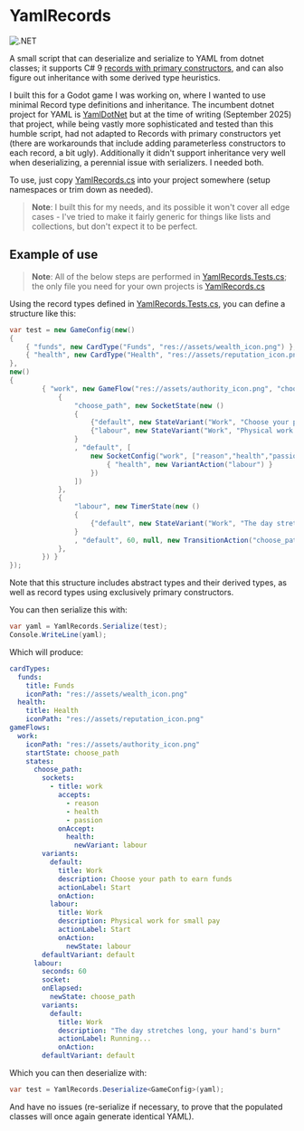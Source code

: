 # YamlRecords

![.NET](https://github.com/ChrisPritchard/YamlRecords/actions/workflows/dotnet.yml/badge.svg)

A small script that can deserialize and serialize to YAML from dotnet classes; it supports C# 9 [records with primary constructors](https://learn.microsoft.com/en-us/dotnet/csharp/language-reference/builtin-types/record), and can also figure out inheritance with some derived type heuristics.

I built this for a Godot game I was working on, where I wanted to use minimal Record type definitions and inheritance. The incumbent dotnet project for YAML is [YamlDotNet](https://github.com/aaubry/YamlDotNet) but at the time of writing (September 2025) that project, while being vastly more sophisticated and tested than this humble script, had not adapted to Records with primary constructors yet (there are workarounds that include adding parameterless constructors to each record, a bit ugly). Additionally it didn't support inheritance very well when deserializing, a perennial issue with serializers. I needed both.

To use, just copy [YamlRecords.cs](./YamlRecords.cs) into your project somewhere (setup namespaces or trim down as needed).

> **Note**: I built this for my needs, and its possible it won't cover all edge cases - I've tried to make it fairly generic for things like lists and collections, but don't expect it to be perfect.

## Example of use

> **Note**: All of the below steps are performed in [YamlRecords.Tests.cs](./YamlRecords.Tests.cs); the only file you need for your own projects is [YamlRecords.cs](./YamlRecords.cs)

Using the record types defined in [YamlRecords.Tests.cs](./YamlRecords.Tests.cs), you can define a structure like this:

```c#
var test = new GameConfig(new()
{
    { "funds", new CardType("Funds", "res://assets/wealth_icon.png") },
    { "health", new CardType("Health", "res://assets/reputation_icon.png") },
},
new()
{
        { "work", new GameFlow("res://assets/authority_icon.png", "choose_path", new() {
            {
                "choose_path", new SocketState(new ()
                {
                    {"default", new StateVariant("Work", "Choose your path to earn funds", "Start", null)},
                    {"labour", new StateVariant("Work", "Physical work for small pay", "Start", new TransitionAction("labour"))}
                }
                , "default", [
                    new SocketConfig("work", ["reason","health","passion"], new() {
                        { "health", new VariantAction("labour") }
                    })
                ])
            },
            {
                "labour", new TimerState(new ()
                {
                    {"default", new StateVariant("Work", "The day stretches long, your hand's burn", "Running...", null)},
                }
                , "default", 60, null, new TransitionAction("choose_path")) // repeat for test
            },
        }) }
});
```

Note that this structure includes abstract types and their derived types, as well as record types using exclusively primary constructors.

You can then serialize this with:

```c#
var yaml = YamlRecords.Serialize(test);
Console.WriteLine(yaml);
```

Which will produce:

```yaml
cardTypes:
  funds:
    title: Funds
    iconPath: "res://assets/wealth_icon.png"
  health:
    title: Health
    iconPath: "res://assets/reputation_icon.png"
gameFlows:
  work:
    iconPath: "res://assets/authority_icon.png"
    startState: choose_path
    states:
      choose_path:
        sockets:
          - title: work
            accepts:
              - reason
              - health
              - passion
            onAccept:
              health:
                newVariant: labour
        variants:
          default:
            title: Work
            description: Choose your path to earn funds
            actionLabel: Start
            onAction:
          labour:
            title: Work
            description: Physical work for small pay
            actionLabel: Start
            onAction:
              newState: labour
        defaultVariant: default
      labour:
        seconds: 60
        socket:
        onElapsed:
          newState: choose_path
        variants:
          default:
            title: Work
            description: "The day stretches long, your hand's burn"
            actionLabel: Running...
            onAction:
        defaultVariant: default
```

Which you can then deserialize with:

```c#
var test = YamlRecords.Deserialize<GameConfig>(yaml);
```

And have no issues (re-serialize if necessary, to prove that the populated classes will once again generate identical YAML).
